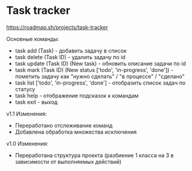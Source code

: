 # Task tracker
https://roadmap.sh/projects/task-tracker

Основные команды:
- task add (Task) - добавить задачу в список
- task delete (Task ID) - удалить задачу по id
- task update (Task ID) (New task) - обновить описание задачи по id
- task mark (Task ID) (New status ['todo', 'in-progress', 'done']) - пометить задачу как "нужно сделать" / "в процессе" / "сделано"
- task list ['todo', 'in-progress', 'done'] - отобразить список задач по статусу
- task help - отображение подсказок к командам
- task exit - выход

v1.1
Изменения:
- Переработано отслеживание команд
- Добавлена обработка множества исключения

v1.0
Изменения:
- Переработана структура проекта (разбиение 1 класса на 3 в зависимости от выполняемых действий)

